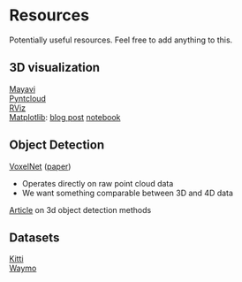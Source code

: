 # Resources

Potentially useful resources. Feel free to add anything to this.


## 3D visualization
[Mayavi](https://github.com/enthought/mayavi)  
[Pyntcloud](https://pyntcloud.readthedocs.io/en/latest/introduction.html)  
[RViz](https://www.youtube.com/watch?v=e0r4uKK1zkk)  
[Matplotlib](): [blog post](https://navoshta.com/kitti-lidar/) [notebook](https://github.com/navoshta/KITTI-Dataset/blob/master/kitti-dataset.ipynb)

## Object Detection
[VoxelNet](https://github.com/qianguih/voxelnet) ([paper](https://arxiv.org/abs/1711.06396))  
- Operates directly on raw point cloud data  
- We want something comparable between 3D and 4D data  

[Article](https://towardsdatascience.com/lidar-3d-object-detection-methods-f34cf3227aea) on 3d object detection methods  

## Datasets
[Kitti](http://www.cvlibs.net/datasets/kitti/eval_object.php)  
[Waymo](https://blog.waymo.com/2019/08/waymo-open-dataset-sharing-our-self.html)  
